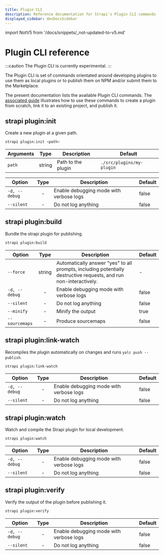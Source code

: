 ```yaml
---
title: Plugin CLI
description: Reference documentation for Strapi's Plugin CLI commands
displayed_sidebar: devDocsSidebar
---
```


import NotV5 from '/docs/snippets/_not-updated-to-v5.md'

# Plugin CLI reference

<NotV5/>

:::caution
The Plugin CLI is currently experimental.
:::

The Plugin CLI is set of commands orientated around developing plugins to use them as local plugins or to publish them on NPM and/or submit them to the Marketplace.

The present documentation lists the available Plugin CLI commands. The [associated guide](/dev-docs/plugins/guides/use-the-plugin-cli) illustrates how to use these commands to create a plugin from scratch, link it to an existing project, and publish it.

## strapi plugin:init

Create a new plugin at a given path.

```bash
strapi plugin:init <path>
```

| Arguments |  Type  | Description         | Default                   |
| --------- | :----: | --------------------| ------------------------- |
| `path`    | string | Path to the plugin  | `./src/plugins/my-plugin` |

| Option        | Type | Description                              | Default |
| ------------- | :--: | ---------------------------------------- |---------|
| `-d, --debug` |  -   | Enable debugging mode with verbose logs  | false   |
| `--silent`    |  -   | Do not log anything                      | false   |

## strapi plugin:build

Bundle the strapi plugin for publishing.

```bash
strapi plugin:build
```

| Option         |  Type  | Description                                                                                                       | Default |
| -------------- | :----: | ----------------------------------------------------------------------------------------------------------------- | --------|
| `--force`      | string | Automatically answer "yes" to all prompts, including potentially destructive requests, and run non-interactively. | -       |
| `-d, --debug`  |   -    | Enable debugging mode with verbose logs                                                                           | false   |
| `--silent`     |   -    | Do not log anything                                                                                               | false   |
| `--minify`     |   -    | Minify the output                                                                                                 | true    |
| `--sourcemaps` |   -    | Produce sourcemaps                                                                                                | false   |

## strapi plugin:link-watch

Recompiles the plugin automatically on changes and runs `yalc push --publish`.

```bash
strapi plugin:link-watch
```

| Option        | Type | Description                                              | Default |
| ------------- | :--: | -------------------------------------------------------- | --------|
| `-d, --debug` |  -   | Enable debugging mode with verbose logs                  | false   |
| `--silent`    |  -   | Do not log anything                                      | false   |

## strapi plugin:watch

Watch and compile the Strapi plugin for local development.

```bash
strapi plugin:watch
```

| Option        | Type | Description                                              | Default |
| ------------- | :--: | -------------------------------------------------------- |---------|
| `-d, --debug` |  -   | Enable debugging mode with verbose logs                  | false   |
| `--silent`    |  -   | Do not log anything                                      | false   |

## strapi plugin:verify

Verify the output of the plugin before publishing it.

```bash
strapi plugin:verify
```

| Option        | Type | Description                                              | Default |
| ------------- | :--: | -------------------------------------------------------- | --------|
| `-d, --debug` |  -   | Enable debugging mode with verbose logs                  | false   |
| `--silent`    |  -   | Do not log anything                                      | false   |
